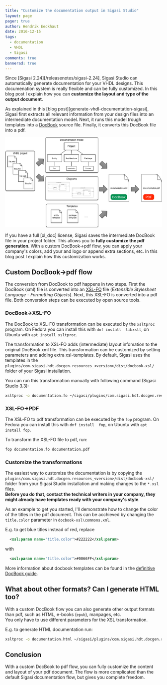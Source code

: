 ```yaml
---
title: "Customize the documentation output in Sigasi Studio"
layout: page 
pager: true
author: Hendrik Eeckhaut
date: 2016-12-15
tags: 
  - documentation
  - VHDL
  - Sigasi
comments: true
bannerad: true
---
```


Since [Sigasi 2.24][/releasenotes/sigasi-2.24], Sigasi Studio can automatically generate documentation for your VHDL designs. 
This documenation system is really flexible and can be fully customized. In this blog post I explain how you can **customize the layout and type of the output document**.


As explained in this [blog post][generate-vhdl-documentation-sigasi], Sigasi first extracts all relevant information from your design files into an intermediate documentation model. Next, it runs this model trough templates into a [DocBook](https://en.wikipedia.org/wiki/DocBook) source file. Finally, it converts this DocBook file into a pdf.
 
![](images/sigasi-docgen.png)

If you have a full [xl_doc] license, Sigasi saves the intermediate DocBook file in your project folder. This allows you to **fully customize the pdf generation**. With a custom DocBook→pdf flow, you can apply your company's colors, add your and logo or append extra sections, etc. In this blog post I explain how this customization works.

## Custom DocBook→pdf flow

The conversion from DocBook to pdf happens in two steps. First the DocBook (xml) file is converted into an [XSL-FO](https://en.wikipedia.org/wiki/XSL_Formatting_Objects) file (_Extensible Stylesheet Language - Formatting Objects_). Next, this XSL-FO is converted into a pdf file. Both conversion steps can be executed by open source tools.

### DocBook→XSL-FO

The DocBook to XSL-FO transformation can be executed by the `xsltproc` program. On Fedora you can install this with `dnf install  libxslt`, on Ubuntu with `apt install xsltproc`. 

The transformation to XSL-FO adds (intermediate) layout infomation to the original DocBook xml file. This transformation can be customized by setting parameters and adding extra xsl-templates. By default, Sigasi uses the templates in the `plugins/com.sigasi.hdt.docgen.resources_<version>/dist/docbook-xsl/` folder of your Sigasi installation.

You can run this transformation manually with following command (Sigasi Studio 3.3):
```sh
xsltproc -o documentation.fo ~/sigasi/plugins/com.sigasi.hdt.docgen.resources_3.3.0.201612051610/dist/docbook-xsl/fo-pdf.xsl documentation.xml
```

### XSL-FO→PDF

The XSL-FO to pdf transformation can be executed by the `fop` program. On Fedora you can install this with `dnf install  fop`, on Ubuntu with `apt install fop`. 

To transform the XSL-FO file to pdf, run:
```sh
fop documentation.fo documentation.pdf
```

### Customize the transformations

The easiest way to customize the documentation is by copying the `plugins/com.sigasi.hdt.docgen.resources_<version>/dist/docbook-xsl/` folder from your Sigasi Studio installation and making changes to the `*.xsl` files.  
**Before you do that, contact the technical writers in your company, they might already have templates ready with your company's style**.

As an example to get you started, I'll demonstrate how to change the color of the titles in the pdf document. This can be acchieved by changing the `title.color` parameter in `docbook-xsl\commons.xml`.

E.g. to get blue titles instead of red, replace
```xml
  <xsl:param name="title.color">#222222</xsl:param>
```
with
```xml
  <xsl:param name="title.color">#0066FF</xsl:param>
```

More information about docbook templates can be found in the [definitive DocBook guide](http://tdg.docbook.org/).

## What about other formats? Can I generate HTML too?

With a custom DocBook flow you can also generate other output formats than pdf, such as HTML, e-books (`epub`), manpages, etc.  
You only have to use different parameters for the XSL transformation.

E.g. to generate HTML documentation run:
```sh
xsltproc -o documentation.html ~/sigasi/plugins/com.sigasi.hdt.docgen.resources_3.3.0.201611111431/dist/docbook/html/docbook.xsl documentation.xml 
```

## Conclusion

With a custom DocBook to pdf flow, you can fully customize the content and layout of your pdf document.
The flow is more complicated than the default Sigasi documentation flow, but gives you complete freedom.